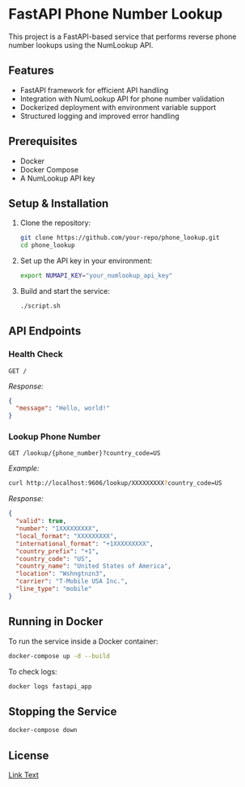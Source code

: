 # FastAPI Phone Number Lookup

This project is a FastAPI-based service that performs reverse phone number lookups using the NumLookup API.

## Features
- FastAPI framework for efficient API handling
- Integration with NumLookup API for phone number validation
- Dockerized deployment with environment variable support
- Structured logging and improved error handling

## Prerequisites
- Docker
- Docker Compose
- A NumLookup API key

## Setup & Installation

1. Clone the repository:
   ```sh
   git clone https://github.com/your-repo/phone_lookup.git
   cd phone_lookup
   ```
2. Set up the API key in your environment:
   ```sh
   export NUMAPI_KEY="your_numlookup_api_key"
   ```
3. Build and start the service:
   ```sh
   ./script.sh
   ```

## API Endpoints

### Health Check
```http
GET /
```
_Response:_
```json
{
  "message": "Hello, world!"
}
```

### Lookup Phone Number
```http
GET /lookup/{phone_number}?country_code=US
```
_Example:_
```sh
curl http://localhost:9606/lookup/XXXXXXXXX?country_code=US
```
_Response:_
```json
{
  "valid": true,
  "number": "1XXXXXXXXX",
  "local_format": "XXXXXXXXX",
  "international_format": "+1XXXXXXXXX",
  "country_prefix": "+1",
  "country_code": "US",
  "country_name": "United States of America",
  "location": "Wshngtnzn3",
  "carrier": "T-Mobile USA Inc.",
  "line_type": "mobile"
}
```

## Running in Docker

To run the service inside a Docker container:
```sh
docker-compose up -d --build
```
To check logs:
```sh
docker logs fastapi_app
```

## Stopping the Service
```sh
docker-compose down
```

## License
[Link Text](LICENSE)
